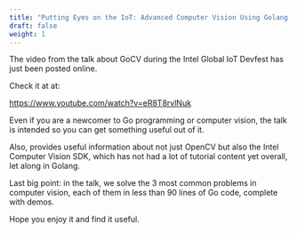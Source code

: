 ```yaml
---
title: "Putting Eyes on the IoT: Advanced Computer Vision Using Golang - The Video"
draft: false
weight: 1
---
```


The video from the talk about GoCV during the Intel Global IoT Devfest has just been posted online.

Check it at at:

https://www.youtube.com/watch?v=eR8T8rvlNuk

Even if you are a newcomer to Go programming or computer vision, the talk is intended so you can get something useful out of it.

Also, provides useful information about not just OpenCV but also the Intel Computer Vision SDK, which has not had a lot of tutorial content yet overall, let along in Golang.

Last big point: in the talk, we solve the 3 most common problems in computer vision, each of them in less than 90 lines of Go code, complete with demos.

Hope you enjoy it and find it useful.
